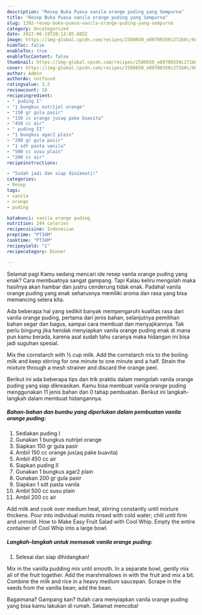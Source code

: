 ```yaml
---
description: "Resep Buka Puasa vanila orange puding yang Sempurna"
title: "Resep Buka Puasa vanila orange puding yang Sempurna"
slug: 1392-resep-buka-puasa-vanila-orange-puding-yang-sempurna
category: Uncategorized
date: 2022-06-19T20:13:05.605Z
image: https://img-global.cpcdn.com/recipes/2580650_e89700350c272b0c/680x482cq70/vanila-orange-puding-foto-resep-utama.jpg
hideToc: false
enableToc: true
enableTocContent: false
thumbnail: https://img-global.cpcdn.com/recipes/2580650_e89700350c272b0c/680x482cq70/vanila-orange-puding-foto-resep-utama.jpg
cover: https://img-global.cpcdn.com/recipes/2580650_e89700350c272b0c/680x482cq70/vanila-orange-puding-foto-resep-utama.jpg
author: Admin
authorAv: notfound
ratingvalue: 3.2
reviewcount: 10
recipeingredient:
- " puding I"
- "1 bungkus nutrijel orange"
- "150 gr gula pasir"
- "150 cc orange jusaq pake buavita"
- "450 cc air"
- " puding II"
- "1 bungkus agar2 plain"
- "200 gr gula pasir"
- "1 sdt pasta vanila"
- "500 cc susu plain"
- "200 cc air"
recipeinstructions:

- "Sudah jadi dan siap dinikmati!"
categories:
- Resep
tags:
- vanila
- orange
- puding

katakunci: vanila orange puding 
nutrition: 244 calories
recipecuisine: Indonesian
preptime: "PT34M"
cooktime: "PT34M"
recipeyield: "1"
recipecategory: Dinner

---
```



Selamat pagi Kamu sedang mencari ide resep vanila orange puding yang enak? Cara membuatnya sangat gampang. Tapi Kalau keliru mengolah maka hasilnya akan hambar dan justru cenderung tidak enak. Padahal vanila orange puding yang enak seharusnya memiliki aroma dan rasa yang bisa memancing selera kita.


Ada beberapa hal yang sedikit banyak mempengaruhi kualitas rasa dari vanila orange puding, pertama dari jenis bahan, selanjutnya pemilihan bahan segar dan bagus, sampai cara membuat dan menyajikannya. Tak perlu bingung jika hendak menyiapkan vanila orange puding enak di mana pun kamu berada, karena asal sudah tahu caranya maka hidangan ini bisa jadi suguhan spesial.

Mix the cornstarch with ½ cup milk. Add the cornstarch mix to the boiling milk and keep stirring for one minute to one minute and a half. Strain the mixture through a mesh strainer and discard the orange peel.


Berikut ini ada beberapa tips dan trik praktis dalam mengolah vanila orange puding yang siap dikreasikan. Kamu bisa membuat vanila orange puding menggunakan 11 jenis bahan dan 0 tahap pembuatan. Berikut ini langkah-langkah dalam membuat hidangannya.

<!--inarticleads1-->

##### Bahan-bahan dan bumbu yang diperlukan dalam pembuatan vanila orange puding:

1. Sediakan  puding I
1. Gunakan 1 bungkus nutrijel orange
1. Siapkan 150 gr gula pasir
1. Ambil 150 cc orange jus(aq pake buavita)
1. Ambil 450 cc air
1. Siapkan  puding II
1. Gunakan 1 bungkus agar2 plain
1. Gunakan 200 gr gula pasir
1. Siapkan 1 sdt pasta vanila
1. Ambil 500 cc susu plain
1. Ambil 200 cc air


Add milk and cook over medium heat, stirring constantly until mixture thickens. Pour into individual molds rinsed with cold water; chill until firm and unmold. How to Make Easy Fruit Salad with Cool Whip. Empty the entire container of Cool Whip into a large bowl. 

<!--inarticleads2-->

##### Langkah-langkah untuk memasak vanila orange puding:


1. Selesai dan siap dihidangkan!

Mix in the vanilla pudding mix until smooth. In a separate bowl, gently mix all of the fruit together. Add the marshmallows in with the fruit and mix a bit. Combine the milk and rice in a heavy medium saucepan. Scrape in the seeds from the vanilla bean; add the bean. 

Bagaimana? Gampang kan? Itulah cara menyiapkan vanila orange puding yang bisa kamu lakukan di rumah. Selamat mencoba!
